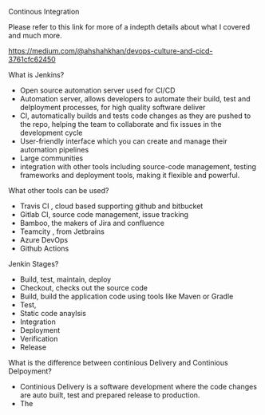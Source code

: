 Continous Integration 

Please refer to this link for more of a indepth details about what I covered and much more.

https://medium.com/@ahshahkhan/devops-culture-and-cicd-3761cfc62450

What is Jenkins?

- Open source automation server used for CI/CD
- Automation server, allows developers to automate their build, test and delployment processes, for high quality software deliver
- CI, automatically builds and tests code changes as they are pushed to the repo, helping the team to collaborate and fix issues in the development cycle
- User-friendly interface which you can create and manage their automation pipelines
- Large communities
- integration with other tools including source-code management, testing frameworks and deployment tools, making it flexible and powerful.

What other tools can be used?

- Travis CI , cloud based supporting github and bitbucket
- Gitlab CI, source code management, issue tracking
- Bamboo, the makers of Jira and confluence
- Teamcity , from Jetbrains
- Azure DevOps
- Github Actions

Jenkin Stages?

- Build, test, maintain, deploy
- Checkout, checks out the source code
- Build, build the application code using tools like Maven or Gradle
- Test, 
- Static code anaylsis
- Integration
- Deployment
- Verification
- Release

What is the difference between continious Delivery and Continious Delpoyment?

- Continious Delivery is a software development where the code changes are auto built, test and prepared release to production. 
- The
